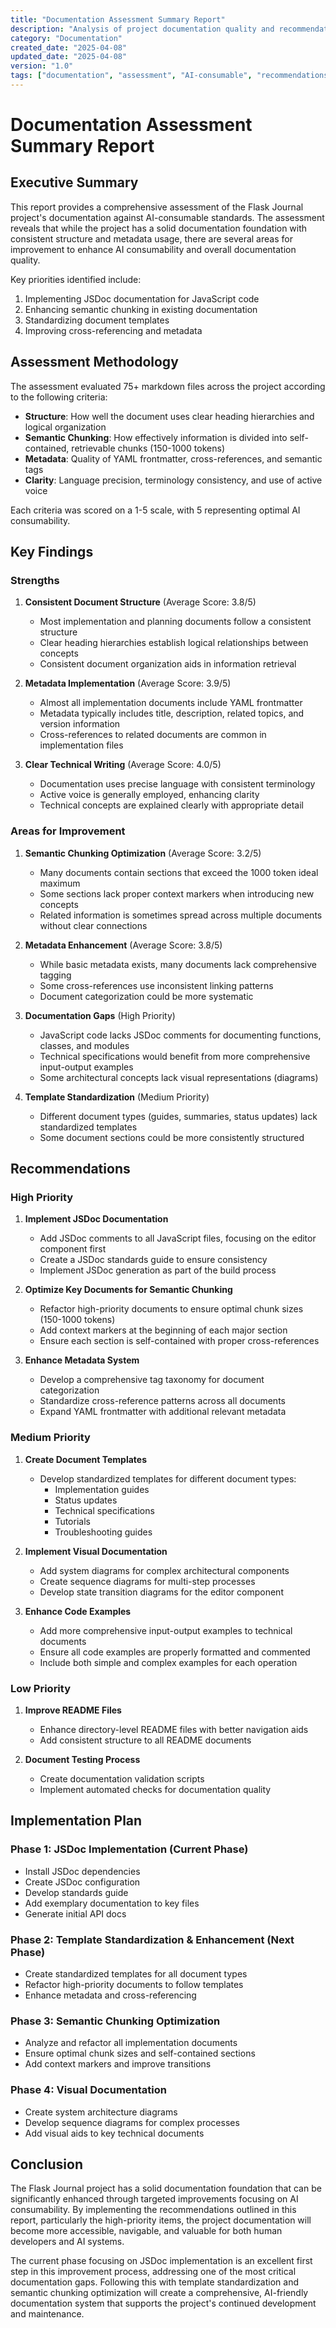 ```yaml
---
title: "Documentation Assessment Summary Report"
description: "Analysis of project documentation quality and recommendations for AI-consumable improvements"
category: "Documentation"
created_date: "2025-04-08"
updated_date: "2025-04-08"
version: "1.0"
tags: ["documentation", "assessment", "AI-consumable", "recommendations"]
---
```


# Documentation Assessment Summary Report

## Executive Summary

This report provides a comprehensive assessment of the Flask Journal project's documentation against AI-consumable standards. The assessment reveals that while the project has a solid documentation foundation with consistent structure and metadata usage, there are several areas for improvement to enhance AI consumability and overall documentation quality.

Key priorities identified include:

1. Implementing JSDoc documentation for JavaScript code
2. Enhancing semantic chunking in existing documentation
3. Standardizing document templates
4. Improving cross-referencing and metadata

## Assessment Methodology

The assessment evaluated 75+ markdown files across the project according to the following criteria:

- **Structure**: How well the document uses clear heading hierarchies and logical organization
- **Semantic Chunking**: How effectively information is divided into self-contained, retrievable chunks (150-1000 tokens)
- **Metadata**: Quality of YAML frontmatter, cross-references, and semantic tags
- **Clarity**: Language precision, terminology consistency, and use of active voice

Each criteria was scored on a 1-5 scale, with 5 representing optimal AI consumability.

## Key Findings

### Strengths

1. **Consistent Document Structure** (Average Score: 3.8/5)
   - Most implementation and planning documents follow a consistent structure
   - Clear heading hierarchies establish logical relationships between concepts
   - Consistent document organization aids in information retrieval

2. **Metadata Implementation** (Average Score: 3.9/5)
   - Almost all implementation documents include YAML frontmatter
   - Metadata typically includes title, description, related topics, and version information
   - Cross-references to related documents are common in implementation files

3. **Clear Technical Writing** (Average Score: 4.0/5)
   - Documentation uses precise language with consistent terminology
   - Active voice is generally employed, enhancing clarity
   - Technical concepts are explained clearly with appropriate detail

### Areas for Improvement

1. **Semantic Chunking Optimization** (Average Score: 3.2/5)
   - Many documents contain sections that exceed the 1000 token ideal maximum
   - Some sections lack proper context markers when introducing new concepts
   - Related information is sometimes spread across multiple documents without clear connections

2. **Metadata Enhancement** (Average Score: 3.8/5)
   - While basic metadata exists, many documents lack comprehensive tagging
   - Some cross-references use inconsistent linking patterns
   - Document categorization could be more systematic

3. **Documentation Gaps** (High Priority)
   - JavaScript code lacks JSDoc comments for documenting functions, classes, and modules
   - Technical specifications would benefit from more comprehensive input-output examples
   - Some architectural concepts lack visual representations (diagrams)

4. **Template Standardization** (Medium Priority)
   - Different document types (guides, summaries, status updates) lack standardized templates
   - Some document sections could be more consistently structured

## Recommendations

### High Priority

1. **Implement JSDoc Documentation**
   - Add JSDoc comments to all JavaScript files, focusing on the editor component first
   - Create a JSDoc standards guide to ensure consistency
   - Implement JSDoc generation as part of the build process

2. **Optimize Key Documents for Semantic Chunking**
   - Refactor high-priority documents to ensure optimal chunk sizes (150-1000 tokens)
   - Add context markers at the beginning of each major section
   - Ensure each section is self-contained with proper cross-references

3. **Enhance Metadata System**
   - Develop a comprehensive tag taxonomy for document categorization
   - Standardize cross-reference patterns across all documents
   - Expand YAML frontmatter with additional relevant metadata

### Medium Priority

1. **Create Document Templates**
   - Develop standardized templates for different document types:
     - Implementation guides
     - Status updates
     - Technical specifications
     - Tutorials
     - Troubleshooting guides

2. **Implement Visual Documentation**
   - Add system diagrams for complex architectural components
   - Create sequence diagrams for multi-step processes
   - Develop state transition diagrams for the editor component

3. **Enhance Code Examples**
   - Add more comprehensive input-output examples to technical documents
   - Ensure all code examples are properly formatted and commented
   - Include both simple and complex examples for each operation

### Low Priority

1. **Improve README Files**
   - Enhance directory-level README files with better navigation aids
   - Add consistent structure to all README documents

2. **Document Testing Process**
   - Create documentation validation scripts
   - Implement automated checks for documentation quality

## Implementation Plan

### Phase 1: JSDoc Implementation (Current Phase)
- Install JSDoc dependencies
- Create JSDoc configuration
- Develop standards guide
- Add exemplary documentation to key files
- Generate initial API docs

### Phase 2: Template Standardization & Enhancement (Next Phase)
- Create standardized templates for all document types
- Refactor high-priority documents to follow templates
- Enhance metadata and cross-referencing

### Phase 3: Semantic Chunking Optimization
- Analyze and refactor all implementation documents
- Ensure optimal chunk sizes and self-contained sections
- Add context markers and improve transitions

### Phase 4: Visual Documentation
- Create system architecture diagrams
- Develop sequence diagrams for complex processes
- Add visual aids to key technical documents

## Conclusion

The Flask Journal project has a solid documentation foundation that can be significantly enhanced through targeted improvements focusing on AI consumability. By implementing the recommendations outlined in this report, particularly the high-priority items, the project documentation will become more accessible, navigable, and valuable for both human developers and AI systems.

The current phase focusing on JSDoc implementation is an excellent first step in this improvement process, addressing one of the most critical documentation gaps. Following this with template standardization and semantic chunking optimization will create a comprehensive, AI-friendly documentation system that supports the project's continued development and maintenance.